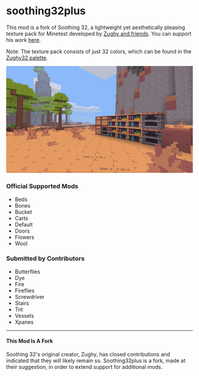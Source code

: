 # soothing32plus

This mod is a fork of Soothing 32, a lightweight yet aesthetically pleasing texture pack for Minetest developed by <a href="https://gitlab.com/zughy-friends-minetest/soothing-32">Zughy and friends</a>. You can support his work <a href="https://liberapay.com/EticaDigitale/donate">here</a>.

Note: The texture pack consists of just 32 colors, which can be found in the <a href="https://lospec.com/palette-list/zughy-32">Zughy32 palette</a>.

![Soothing 32](screenshot.png)  

### Official Supported Mods
* Beds
* Bones
* Bucket
* Carts
* Default
* Doors
* Flowers
* Wool

### Submitted by Contributors
* Butterflies
* Dye
* Fire
* Fireflies
* Screwdriver
* Stairs
* Tnt
* Vessels
* Xpanes

---

#### This Mod Is A Fork
Soothing 32's original creator, Zughy, has closed contributions and indicated that they will likely remain so. Soothing32plus is a fork, made at their suggestion, in order to extend support for additional mods.
